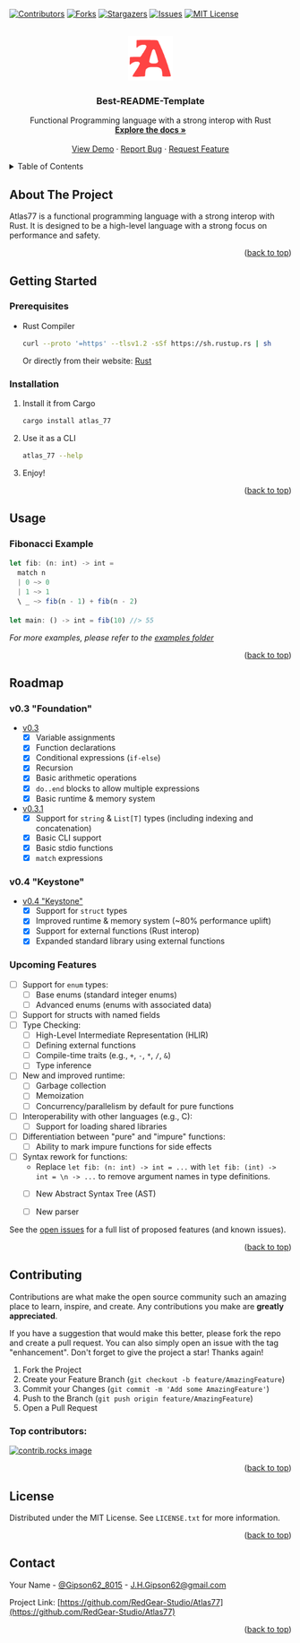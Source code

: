 <a id="readme-top"></a>

<!-- PROJECT SHIELDS -->

[![Contributors][contributors-shield]][contributors-url]
[![Forks][forks-shield]][forks-url]
[![Stargazers][stars-shield]][stars-url]
[![Issues][issues-shield]][issues-url]
[![MIT License][license-shield]][license-url]

<!-- PROJECT LOGO -->
<br />
<div align="center">
  <a href="https://github.com/RedGear-Studio/Atlas77">
    <img src="images/logo.png" alt="Logo" width="80" height="80">
  </a>

  <h3 align="center">Best-README-Template</h3>

  <p align="center">
    Functional Programming language with a strong interop with Rust
    <br />
    <a href="https://github.com/RedGear-Studio/Atlas77"><strong>Explore the docs »</strong></a>
    <br />
    <br />
    <a href="https://github.com/RedGear-Studio/Atlas77">View Demo</a>
    ·
    <a href="https://github.com/RedGear-Studio/Atlas77/issues/new?labels=bug&template=bug-report---.md">Report Bug</a>
    ·
    <a href="https://github.com/RedGear-Studio/Atlas77/issues/new?labels=enhancement&template=feature-request---.md">Request Feature</a>
  </p>
</div>



<!-- TABLE OF CONTENTS -->
<details>
  <summary>Table of Contents</summary>
  <ol>
    <li>
      <a href="#about-the-project">About The Project</a>
    </li>
    <li>
      <a href="#getting-started">Getting Started</a>
      <ul>
        <li><a href="#prerequisites">Prerequisites</a></li>
        <li><a href="#installation">Installation</a></li>
      </ul>
    </li>
    <li><a href="#usage">Usage</a></li>
    <li><a href="#roadmap">Roadmap</a></li>
    <li><a href="#contributing">Contributing</a></li>
    <li><a href="#license">License</a></li>
    <li><a href="#contact">Contact</a></li>
  </ol>
</details>



<!-- ABOUT THE PROJECT -->
## About The Project

Atlas77 is a functional programming language with a strong interop with Rust.
It is designed to be a high-level language with a strong focus on performance and safety. 


<p align="right">(<a href="#readme-top">back to top</a>)</p>



<!-- GETTING STARTED -->
## Getting Started

### Prerequisites

* Rust Compiler
  ```sh
  curl --proto '=https' --tlsv1.2 -sSf https://sh.rustup.rs | sh
  ```
  Or directly from their website: [Rust](https://www.rust-lang.org/tools/install)

### Installation

1. Install it from Cargo
    ```sh
    cargo install atlas_77
    ```
2. Use it as a CLI
    ```sh
    atlas_77 --help
    ```
3. Enjoy!

<p align="right">(<a href="#readme-top">back to top</a>)</p>



<!-- USAGE EXAMPLES -->
## Usage

### Fibonacci Example
```ts
let fib: (n: int) -> int = 
  match n
  | 0 ~> 0
  | 1 ~> 1
  \ _ ~> fib(n - 1) + fib(n - 2)

let main: () -> int = fib(10) //> 55
```

_For more examples, please refer to the [examples folder](https://github.com/atlas77-lang/Atlas77/tree/main/examples)_

<p align="right">(<a href="#readme-top">back to top</a>)</p>



<!-- ROADMAP -->
## Roadmap

### v0.3 "Foundation"
- [v0.3](https://github.com/atlas77-lang/Atlas77/releases/tag/v0.3)
  - [x] Variable assignments
  - [x] Function declarations
  - [x] Conditional expressions (`if-else`)
  - [x] Recursion
  - [x] Basic arithmetic operations
  - [x] `do..end` blocks to allow multiple expressions
  - [x] Basic runtime & memory system
- [v0.3.1](https://github.com/atlas77-lang/Atlas77/releases/tag/v0.3.1)
  - [x] Support for `string` & `List[T]` types (including indexing and concatenation)
  - [x] Basic CLI support
  - [x] Basic stdio functions
  - [x] `match` expressions

### v0.4 "Keystone"
- [v0.4 "Keystone"](https://github.com/atlas77-lang/Atlas77/tag/v0.4)
  - [x] Support for `struct` types
  - [x] Improved runtime & memory system (~80% performance uplift)
  - [x] Support for external functions (Rust interop)
  - [x] Expanded standard library using external functions

### Upcoming Features
- [ ] Support for `enum` types:
  - [ ] Base enums (standard integer enums)
  - [ ] Advanced enums (enums with associated data)
- [ ] Support for structs with named fields
- [ ] Type Checking:
  - [ ] High-Level Intermediate Representation (HLIR)
  - [ ] Defining external functions
  - [ ] Compile-time traits (e.g., `+`, `-`, `*`, `/`, `&`)
  - [ ] Type inference
- [ ] New and improved runtime:
  - [ ] Garbage collection
  - [ ] Memoization
  - [ ] Concurrency/parallelism by default for pure functions
- [ ] Interoperability with other languages (e.g., C):
  - [ ] Support for loading shared libraries
- [ ] Differentiation between "pure" and "impure" functions:
  - [ ] Ability to mark impure functions for side effects
- [ ] Syntax rework for functions:
  - Replace `let fib: (n: int) -> int = ...` with `let fib: (int) -> int = \n -> ...` to remove argument names in type definitions.
  - [ ] New Abstract Syntax Tree (AST)
  - [ ] New parser



See the [open issues](https://github.com/RedGear-Studio/Atlas77/issues) for a full list of proposed features (and known issues).

<p align="right">(<a href="#readme-top">back to top</a>)</p>



<!-- CONTRIBUTING -->
## Contributing

Contributions are what make the open source community such an amazing place to learn, inspire, and create. Any contributions you make are **greatly appreciated**.

If you have a suggestion that would make this better, please fork the repo and create a pull request. You can also simply open an issue with the tag "enhancement".
Don't forget to give the project a star! Thanks again!

1. Fork the Project
2. Create your Feature Branch (`git checkout -b feature/AmazingFeature`)
3. Commit your Changes (`git commit -m 'Add some AmazingFeature'`)
4. Push to the Branch (`git push origin feature/AmazingFeature`)
5. Open a Pull Request

### Top contributors:

<a href="https://github.com/RedGear-Studio/Atlas77/graphs/contributors">
  <img src="https://contrib.rocks/image?repo=RedGear-Studio/Atlas77" alt="contrib.rocks image" />
</a>

<p align="right">(<a href="#readme-top">back to top</a>)</p>



<!-- LICENSE -->
## License

Distributed under the MIT License. See `LICENSE.txt` for more information.

<p align="right">(<a href="#readme-top">back to top</a>)</p>



<!-- CONTACT -->
## Contact

Your Name - [@Gipson62_8015](https://twitter.com/Gipson62_8015) - J.H.Gipson62@gmail.com

Project Link: [https://github.com/RedGear-Studio/Atlas77](https://github.com/RedGear-Studio/Atlas77)

<p align="right">(<a href="#readme-top">back to top</a>)</p>




<!-- MARKDOWN LINKS & IMAGES -->
<!-- https://www.markdownguide.org/basic-syntax/#reference-style-links -->
[contributors-shield]: https://img.shields.io/github/contributors/RedGear-Studio/Atlas77.svg?style=for-the-badge
[contributors-url]: https://github.com/RedGear-Studio/Atlas77/graphs/contributors
[forks-shield]: https://img.shields.io/github/forks/RedGear-Studio/Atlas77.svg?style=for-the-badge
[forks-url]: https://github.com/RedGear-Studio/Atlas77/network/members
[stars-shield]: https://img.shields.io/github/stars/RedGear-Studio/Atlas77.svg?style=for-the-badge
[stars-url]: https://github.com/RedGear-Studio/Atlas77/stargazers
[issues-shield]: https://img.shields.io/github/issues/RedGear-Studio/Atlas77.svg?style=for-the-badge
[issues-url]: https://github.com/RedGear-Studio/Atlas77/issues
[license-shield]: https://img.shields.io/github/license/RedGear-Studio/Atlas77.svg?style=for-the-badge
[license-url]: https://github.com/RedGear-Studio/Atlas77/blob/master/LICENSE.txt

